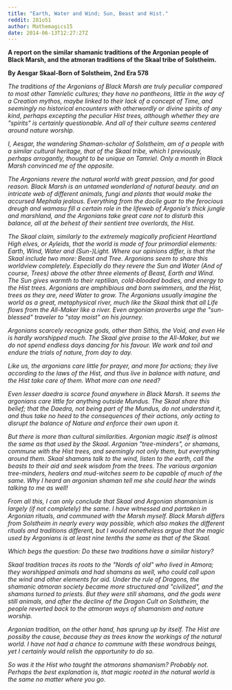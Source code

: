 ```yaml
---
title: "Earth, Water and Wind; Sun, Beast and Hist."
reddit: 281o51
author: Mathemagics15
date: 2014-06-13T12:27:27Z
---
```


**A report on the similar shamanic traditions of the Argonian people of Black Marsh, and the atmoran traditions of the Skaal tribe of Solstheim.**

**By Aesgar Skaal-Born of Solstheim, 2nd Era 578**

*The traditions of the Argonians of Black Marsh are truly peculiar compared to most other Tamrielic cultures; they have no pantheons, little in the way of a Creation mythos, maybe linked to their lack of a concept of Time, and seemingly no historical encounters with otherwordly or divine spirits of any kind, perhaps excepting the peculiar Hist trees, although whether they are "spirits" is certainly questionable. And all of their culture seems centered around nature worship.*

*I, Aesgar, the wandering Shaman-scholar of Solstheim, am of a people with a similar cultural heritage, that of the Skaal tribe, which I previously, perhaps arrogantly, thought to be unique on Tamriel. Only a month in Black Marsh convinced me of the opposite.*

*The Argonians revere the natural world with great passion, and for good reason. Black Marsh is an untamed wonderland of natural beauty. and an intricate web of different animals, fungi and plants that would make the accursed Mephala jealous. Everything from the docile guar to the ferocious dreugh and wamasu fill a certain role in the lifeweb of Argonia's thick jungle and marshland, and the Argonians take great care not to disturb this balance, all at the behest of their sentient tree overlords, the Hist.*

*The Skaal claim, similarly to the extremely magically proficient Heartland High elves, or Ayleids, that the world is made of four primordial elements: Earth, Wind, Water and (Sun-)Light. Where our opinions differ, is that the Skaal include two more: Beast and Tree. Argonians seem to share this worldview completely. Especially do they revere the Sun and Water (And of course, Trees) above the other three elements of Beast, Earth and Wind. The Sun gives warmth to their reptilian, cold-blooded bodies, and energy to the Hist trees. Argonians are amphibious and born swimmers, and the Hist, trees as they are, need Water to grow. The Argonians usually imagine the world as a great, metaphysical river, much like the Skaal think that all Life flows from the All-Maker like a river. Even argonian proverbs urge the "sun-blessed" traveler to "stay moist" on his journey.*

*Argonians scarcely recognize gods, other than Sithis, the Void, and even He is hardly worshipped much. The Skaal give praise to the All-Maker, but we do not spend endless days dancing for his favour. We work and toil and endure the trials of nature, from day to day.*

*Like us, the argonians care little for prayer, and more for actions; they live according to the laws of the Hist, and thus live in balance with nature, and the Hist take care of them. What more can one need?*

*Even lesser daedra is scarce found anywhere in Black Marsh. It seems the argonians care little for anything outside Mundus. The Skaal share this belief; that the Daedra, not being part of the Mundus, do not understand it, and thus take no heed to the consequences of their actions, only acting to disrupt the balance of Nature and enforce their own upon it.*

*But there is more than cultural similarities. Argonian magic itself is almost the same as that used by the Skaal. Argonian "tree-minders", or shamans, commune with the Hist trees, and seemingly not only them, but everything around them. Skaal shamans talk to the wind, listen to the earth, call the beasts to their aid and seek wisdom from the trees. The various argonian tree-minders, healers and mud-witches seem to be capable of much of the same. Why I heard an argonian shaman tell me she could hear the winds talking to me as well!*

*From all this, I can only conclude that Skaal and Argonian shamanism is largely (if not completely) the same. I have witnessed and partaken in Argonian rituals, and communed with the Marsh myself. Black Marsh differs from Solstheim in nearly every way possible, which also makes the different rituals and traditions different, but I would nonetheless argue that the magic used by Argonians is at least nine tenths the same as that of the Skaal.*

*Which begs the question: Do these two traditions have a similar history?*

*Skaal tradition traces its roots to the "Nords of old" who lived in Atmora; they worshipped animals and had shamans as well, who could call upon the wind and other elements for aid. Under the rule of Dragons, the shamanic atmoran society became more structured and "civilized", and the shamans turned to priests. But they were still shamans, and the gods were still animals, and after the decline of the Dragon Cult on Solstheim, the people reverted back to the atmoran ways of shamanism and nature worship.*

*Argonian tradition, on the other hand, has sprung up by itself. The Hist are possiby the cause, because they as trees know the workings of the natural world. I have not had a chance to commune with these wondrous beings, yet I certainly would relish the opportunity to do so.*

*So was it the Hist who taught the atmorans shamanism? Probably not. Perhaps the best explanation is, that magic rooted in the natural world is the same no matter where you go.*
